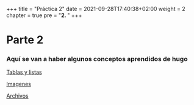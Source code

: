 +++
title = "Práctica 2"
date = 2021-09-28T17:40:38+02:00
weight = 2
chapter = true
pre = "<b>2. </b>"
+++

# Parte 2

### Aquí se van a haber algunos conceptos aprendidos de hugo

[Tablas y listas](/practica/practica2/tablasylistas)

[Imagenes](/practica/practica2/imagenes)

[Archivos](/practica/practica2/archivos)
